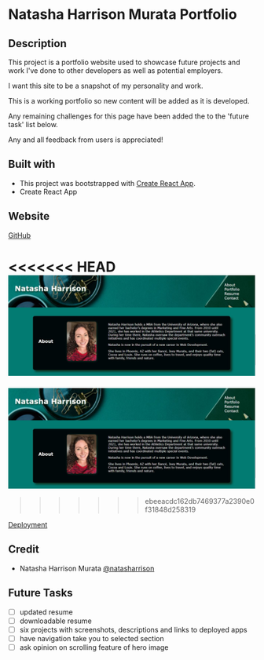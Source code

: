# Natasha Harrison Murata Portfolio

## Description

This project is a portfolio website used to showcase future projects and work I've done to other developers as well as potential employers.

I want this site to be a snapshot of my personality and work.

This is a working portfolio so new content will be added as it is developed.

Any remaining challenges for this page have been added the to the 'future task' list below.

Any and all feedback from users is appreciated!

## Built with

- This project was bootstrapped with [Create React App](https://github.com/facebook/create-react-app).
- Create React App

## Website

[GitHub](https://github.com/natasharrison/react-portfolio.git)

<<<<<<< HEAD
![screenshot](./src/assets/screenshot/screenshot.jpg)
=======
![screenshot](./src/assets/screenshot/screenshot.JPG)
>>>>>>> ebeeacdc162db7469377a2390e0f31848d258319

[Deployment](http://natasharrison.github.io/react-portfolio)

## Credit

- Natasha Harrison Murata [@natasharrison](https://github.com/natasharrison)

## Future Tasks

- [ ] updated resume
- [ ] downloadable resume
- [ ] six projects with screenshots, descriptions and links to deployed apps
- [ ] have navigation take you to selected section
- [ ] ask opinion on scrolling feature of hero image
